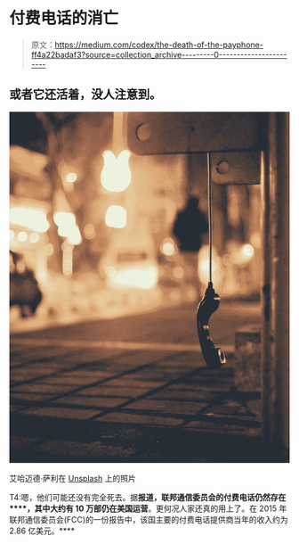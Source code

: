 # 付费电话的消亡

> 原文：<https://medium.com/codex/the-death-of-the-payphone-ff4a22badaf3?source=collection_archive---------0----------------------->

## 或者它还活着，没人注意到。

![](img/6858f38428c77f2505e063b1051f8987.png)

艾哈迈德·萨利在 [Unsplash](https://unsplash.com?utm_source=medium&utm_medium=referral) 上的照片

T4:嗯，他们可能还没有完全死去。据**报道，联邦通信委员会的付费电话仍然存在****，其中大约有 10 万部仍在美国运营**。更何况人家还真的用上了。在 2015 年联邦通信委员会(FCC)的一份报告中，该国主要的付费电话提供商当年的收入约为 2.86 亿美元。****